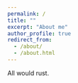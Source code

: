 ```yaml
---
permalink: /
title: ""
excerpt: "About me"
author_profile: true
redirect_from: 
  - /about/
  - /about.html
---
```

All would rust.

